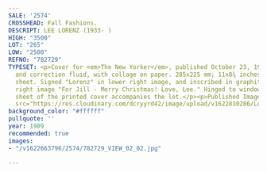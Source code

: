 ```yaml
---
SALE: '2574'
CROSSHEAD: Fall Fashions.
DESCRIPT: LEE LORENZ (1933- )
HIGH: "3500"
LOT: "265"
LOW: "2500"
REFNO: "782729"
TYPESET: <p>Cover for <em>The New Yorker</em>, published October 23, 1989. Ink, watercolor
  and correction fluid, with collage on paper. 285x225 mm; 11x8¾ inches, on 14½x11-inch
  sheet. Signed "Lorenz" in lower right image, and inscribed in graphite in lower
  right image "For Jill - Merry Christmas! Love, Lee." Hinged to window matte. A tear
  sheet of the printed cover accompanies the lot.</p><p>Published Image:</p><p></p><p><img
  src="https://res.cloudinary.com/dcryyrd42/image/upload/v1622830286/Lot-265_hprvkm.png"></p>
background_color: "#ffffff"
pullquote: ''
year: 1989
recommended: true
images:
- "/v1622663796/2574/782729_VIEW_02_02.jpg"

---
```

